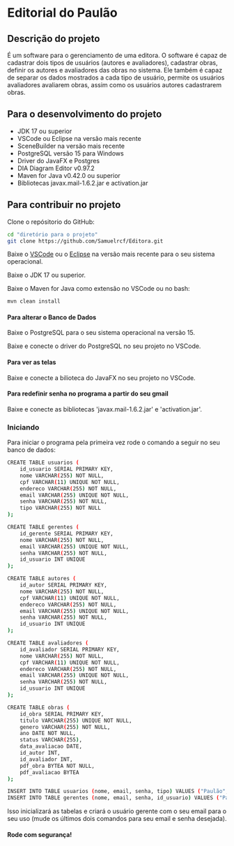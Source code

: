 # Editorial do Paulão

## Descrição do projeto
É um software para o gerenciamento de uma editora. O software é capaz de cadastrar dois tipos de usuários (autores e avaliadores), cadastrar obras, definir os autores e avaliadores das obras no sistema. Ele também é capaz de separar os dados mostrados a cada tipo de usuário, permite os usuários avaliadores avaliarem obras, assim como os usuários autores cadastrarem obras.

## Para o desenvolvimento do projeto
- JDK 17 ou superior
- VSCode ou Eclipse na versão mais recente
- SceneBuilder na versão mais recente
- PostgreSQL versão 15 para Windows
- Driver do JavaFX e Postgres
- DIA Diagram Editor v0.97.2
- Maven for Java v0.42.0 ou superior
- Bibliotecas javax.mail-1.6.2.jar e activation.jar

## Para contribuir no projeto
Clone o repósitorio do GitHub:
```bash
cd "diretório para o projeto"
git clone https://github.com/Samuelrcf/Editora.git
```

Baixe o <a href="https://code.visualstudio.com/download">VSCode</a> ou o <a href="https://www.eclipse.org/downloads/packages/installer">Eclipse</a> na versão mais recente para o seu sistema operacional.

Baixe o <a src="https://www.devmedia.com.br/instalacao-e-configuracao-do-pacote-java-jdk/23749"> JDK </a> 17 ou superior.

Baixe o Maven for Java como extensão no VSCode ou no bash:

````bash
mvn clean install
````

#### Para alterar o Banco de Dados
Baixe o <a src="https://www.postgresql.org/download/"> PostgreSQL </a> para o seu sistema operacional na versão 15.

Baixe e conecte o <a src="https://jdbc.postgresql.org/"> driver </a> do PostgreSQL no seu projeto no VSCode.

#### Para ver as telas
Baixe e conecte a <a src="https://gluonhq.com/products/javafx/"> bilioteca </a> do JavaFX no seu projeto no VSCode.

#### Para redefinir senha no programa a partir do seu gmail
Baixe e conecte as bibliotecas 'javax.mail-1.6.2.jar' e 'activation.jar'.

### Iniciando
Para iniciar o programa pela primeira vez rode o comando a seguir no seu banco de dados: 
`````bash
CREATE TABLE usuarios (
    id_usuario SERIAL PRIMARY KEY,
    nome VARCHAR(255) NOT NULL,
    cpf VARCHAR(11) UNIQUE NOT NULL,
    endereco VARCHAR(255) NOT NULL,
    email VARCHAR(255) UNIQUE NOT NULL,
    senha VARCHAR(255) NOT NULL,
    tipo VARCHAR(255) NOT NULL
);

CREATE TABLE gerentes (
    id_gerente SERIAL PRIMARY KEY,
	nome VARCHAR(255) NOT NULL,
    email VARCHAR(255) UNIQUE NOT NULL,
    senha VARCHAR(255) NOT NULL,
    id_usuario INT UNIQUE 
);

CREATE TABLE autores (
    id_autor SERIAL PRIMARY KEY,
	nome VARCHAR(255) NOT NULL,
    cpf VARCHAR(11) UNIQUE NOT NULL,
    endereco VARCHAR(255) NOT NULL,
    email VARCHAR(255) UNIQUE NOT NULL,
    senha VARCHAR(255) NOT NULL,
    id_usuario INT UNIQUE 
);

CREATE TABLE avaliadores (
    id_avaliador SERIAL PRIMARY KEY,
	nome VARCHAR(255) NOT NULL,
    cpf VARCHAR(11) UNIQUE NOT NULL,
    endereco VARCHAR(255) NOT NULL,
    email VARCHAR(255) UNIQUE NOT NULL,
    senha VARCHAR(255) NOT NULL,
    id_usuario INT UNIQUE
);

CREATE TABLE obras (
    id_obra SERIAL PRIMARY KEY,
    titulo VARCHAR(255) UNIQUE NOT NULL,
    genero VARCHAR(255) NOT NULL,
    ano DATE NOT NULL,
    status VARCHAR(255),
    data_avaliacao DATE,
    id_autor INT,
    id_avaliador INT,
    pdf_obra BYTEA NOT NULL,
    pdf_avaliacao BYTEA
);

INSERT INTO TABLE usuarios (nome, email, senha, tipo) VALUES ("Paulão", "seuemail@gmail.com", "Suasenha&123", Gerente);
INSERT INTO TABLE gerentes (nome, email, senha, id_usuario) VALUES ("Paulão", "seuemail@gmail.com", "Suasenha&123", 1);
`````

Isso inicializará as tabelas e criará o usuário gerente com o seu email para o seu uso (mude os últimos dois comandos para seu email e senha desejada).


#### Rode com segurança!
